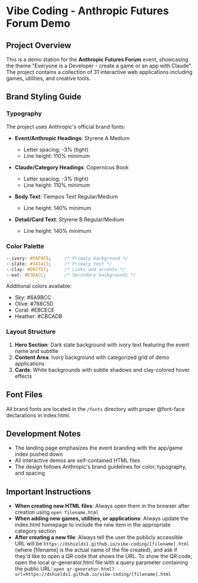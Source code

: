 # Vibe Coding - Anthropic Futures Forum Demo

## Project Overview

This is a demo station for the **Anthropic Futures Forum** event, showcasing the theme "Everyone is a Developer - create a game or an app with Claude". The project contains a collection of 31 interactive web applications including games, utilities, and creative tools.

## Brand Styling Guide

### Typography

The project uses Anthropic's official brand fonts:

- **Event/Anthropic Headings**: Styrene A Medium
  - Letter spacing: -3% (tight)
  - Line height: 110% minimum
  
- **Claude/Category Headings**: Copernicus Book  
  - Letter spacing: -3% (tight)
  - Line height: 110% minimum
  
- **Body Text**: Tiempos Text Regular/Medium
  - Line height: 140% minimum
  
- **Detail/Card Text**: Styrene B Regular/Medium
  - Line height: 140% minimum

### Color Palette

```css
--ivory: #FAF9F5;     /* Primary background */
--slate: #141413;     /* Primary text */
--clay: #D97757;      /* Links and accents */
--oat: #E3DACC;       /* Secondary backgrounds */
```

Additional colors available:
- Sky: #6A9BCC
- Olive: #788C5D  
- Coral: #EBCECE
- Heather: #CBCADB

### Layout Structure

1. **Hero Section**: Dark slate background with ivory text featuring the event name and subtitle
2. **Content Area**: Ivory background with categorized grid of demo applications
3. **Cards**: White backgrounds with subtle shadows and clay-colored hover effects

## Font Files

All brand fonts are located in the `/fonts` directory with proper @font-face declarations in index.html.

## Development Notes

- The landing page emphasizes the event branding with the app/game index pushed down
- All interactive demos are self-contained HTML files
- The design follows Anthropic's brand guidelines for color, typography, and spacing

## Important Instructions

- **When creating new HTML files**: Always open them in the browser after creation using `open filename.html`
- **When adding new games, utilities, or applications**: Always update the index.html homepage to include the new item in the appropriate category section
- **After creating a new file**: Always tell the user the publicly accessible URL will be `https://dshields1.github.io/vibe-coding/[filename].html` (where [filename] is the actual name of the file created), and ask if they'd like to open a QR code that shows the URL. To show the QR code, open the local qr-generator.html file with a query parameter containing the public URL: `open qr-generator.html?url=https://dshields1.github.io/vibe-coding/[filename].html`